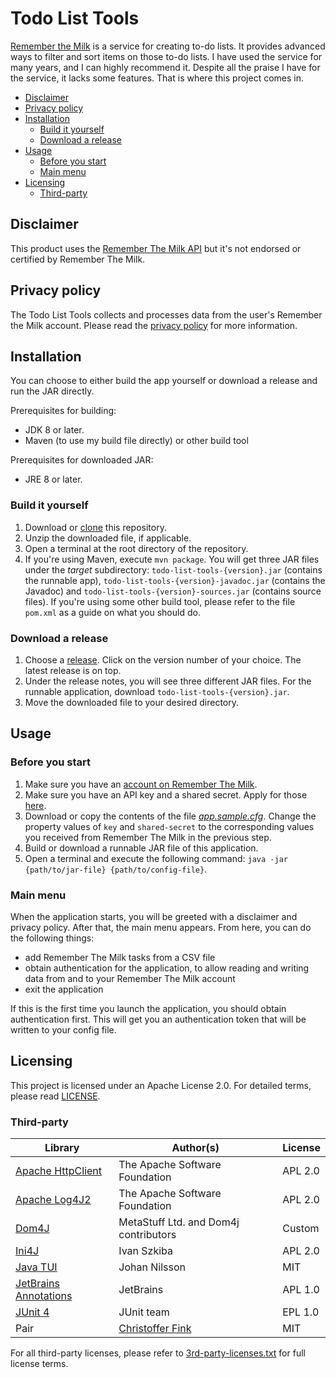# Todo List Tools
[Remember the Milk][1] is a service for creating to-do lists. It provides advanced ways to filter and sort items on those to-do lists. I have used the service for many years, and I can highly recommend it. Despite all the praise I have for the service, it lacks some features. That is where this project comes in.

* [Disclaimer](#disclaimer)
* [Privacy policy](#privacy-policy)
* [Installation](#installation)
    * [Build it yourself](#build-it-yourself)
    * [Download a release](#download-a-release)
* [Usage](#usage)
    * [Before you start](#before-you-start)
    * [Main menu](#main-menu)
* [Licensing](#licensing)
    * [Third-party](#third-party)

## Disclaimer
This product uses the [Remember The Milk API][5] but it's not endorsed or certified by Remember The Milk.

## Privacy policy
The Todo List Tools collects and processes data from the user's Remember the Milk account. Please read the [privacy policy][2] for more information.

## Installation
You can choose to either build the app yourself or download a release and run the JAR directly.

Prerequisites for building:

* JDK 8 or later.
* Maven (to use my build file directly) or other build tool

Prerequisites for downloaded JAR:

* JRE 8 or later.

### Build it yourself

1. Download or [clone][14] this repository.
1. Unzip the downloaded file, if applicable. 
1. Open a terminal at the root directory of the repository.
1. If you're using Maven, execute `mvn package`. You will get three JAR files under the *target* subdirectory: `todo-list-tools-{version}.jar` (contains the runnable app), `todo-list-tools-{version}-javadoc.jar` (contains the Javadoc) and `todo-list-tools-{version}-sources.jar` (contains source files). If you're using some other build tool, please refer to the file `pom.xml` as a guide on what you should do.

### Download a release

1. Choose a [release][15]. Click on the version number of your choice. The latest release is on top.
1. Under the release notes, you will see three different JAR files. For the runnable application, download `todo-list-tools-{version}.jar`.
1. Move the downloaded file to your desired directory.

## Usage

### Before you start

1. Make sure you have an [account on Remember The Milk][16].
1. Make sure you have an API key and a shared secret. Apply for those [here][17].
1. Download or copy the contents of the file *[app.sample.cfg][18]*. Change the property values of `key` and `shared-secret` to the corresponding values you received from Remember The Milk in the previous step.
1. Build or download a runnable JAR file of this application.
1. Open a terminal and execute the following command: `java -jar {path/to/jar-file} {path/to/config-file}`.

### Main menu

When the application starts, you will be greeted with a disclaimer and privacy policy. After that, the main menu appears. From here, you can do the following things:

* add Remember The Milk tasks from a CSV file
* obtain authentication for the application, to allow reading and writing data from and to your Remember The Milk account
* exit the application

If this is the first time you launch the application, you should obtain authentication first. This will get you an authentication token that will be written to your config file.

## Licensing
This project is licensed under an Apache License 2.0. For detailed terms, please read [LICENSE][3].

### Third-party

| Library                     | Author(s)                             | License |
| --------------------------- | ------------------------------------- | ------- |
| [Apache HttpClient][12]     | The Apache Software Foundation        | APL 2.0 |
| [Apache Log4J2][13]         | The Apache Software Foundation        | APL 2.0 |
| [Dom4J][7]                  | MetaStuff Ltd. and Dom4j contributors | Custom  |
| [Ini4J][8]                  | Ivan Szkiba                           | APL 2.0 |
| [Java TUI][10]              | Johan Nilsson                         | MIT     |
| [JetBrains Annotations][11] | JetBrains                             | APL 1.0 |
| [JUnit 4][9]                | JUnit team                            | EPL 1.0 |
| Pair                        | [Christoffer Fink][4]                 | MIT     |

For all third-party licenses, please refer to [3rd-party-licenses.txt][6] for full license terms.


[1]: https://www.rememberthemilk.com
[2]: privacy-policy.md
[3]: LICENSE
[4]: https://github.com/finkn
[5]: https://www.rememberthemilk.com/services/api/
[6]: 3rd-party-licenses.txt
[7]: https://dom4j.github.io/
[8]: http://ini4j.sourceforge.net/index.html
[9]: https://junit.org/junit4/
[10]: https://github.com/olivertwistor/java-tui
[11]: https://github.com/JetBrains/java-annotations
[12]: https://hc.apache.org/httpcomponents-client-ga/index.html
[13]: http://logging.apache.org/log4j/2.x/index.html
[14]: https://docs.github.com/en/github/creating-cloning-and-archiving-repositories/cloning-a-repository
[15]: https://github.com/olivertwistor/todo-list-tools/releases
[16]: https://www.rememberthemilk.com/signup/
[17]: https://www.rememberthemilk.com/services/api/ "Apply for API access to Remember The Milk."
[18]: https://github.com/olivertwistor/todo-list-tools/blob/release/1.0.0/app.sample.cfg
